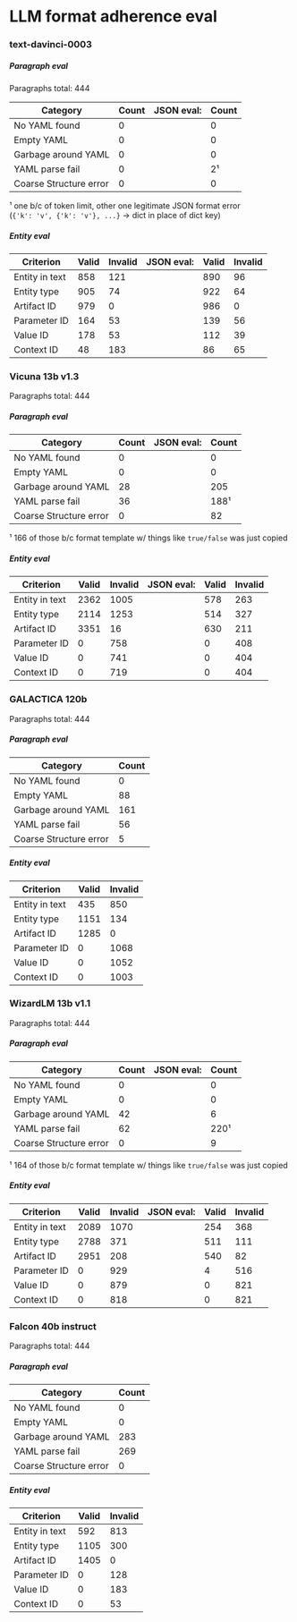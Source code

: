# LLM format adherence eval

### text-davinci-0003

##### Paragraph eval

Paragraphs total: 444

| Category               | Count | JSON eval: | Count |
| ---------------------- | ----- | ---------- | ----- |
| No YAML found          |     0 |            |     0 |
| Empty YAML             |     0 |            |     0 |
| Garbage around YAML    |     0 |            |     0 |
| YAML parse fail        |     0 |            |    2¹ |
| Coarse Structure error |     0 |            |     0 |

¹ one b/c of token limit, other one legitimate JSON format error  
  (`{'k': 'v', {'k': 'v'}, ...}` → dict in place of dict key)

##### Entity eval

| Criterion      | Valid | Invalid | JSON eval: | Valid | Invalid |
| -------------- | ----- | ------- | ---------- | ----- | ------- |
| Entity in text |   858 |     121 |            |   890 |      96 |
| Entity type    |   905 |      74 |            |   922 |      64 |
| Artifact ID    |   979 |       0 |            |   986 |       0 |
| Parameter ID   |   164 |      53 |            |   139 |      56 |
| Value ID       |   178 |      53 |            |   112 |      39 |
| Context ID     |    48 |     183 |            |    86 |      65 |


### Vicuna 13b v1.3

Paragraphs total: 444

##### Paragraph eval

| Category               | Count | JSON eval: | Count |
| ---------------------- | ----- | ---------- | ----- |
| No YAML found          |     0 |            |     0 |
| Empty YAML             |     0 |            |     0 |
| Garbage around YAML    |    28 |            |   205 |
| YAML parse fail        |    36 |            |  188¹ |
| Coarse Structure error |     0 |            |    82 |

¹ 166 of those b/c format template w/ things like `true/false` was just copied

##### Entity eval

| Criterion      | Valid | Invalid | JSON eval: | Valid | Invalid |
| -------------- | ----- | ------- | ---------- | ----- | ------- |
| Entity in text |  2362 |    1005 |            |   578 |     263 |
| Entity type    |  2114 |    1253 |            |   514 |     327 |
| Artifact ID    |  3351 |      16 |            |   630 |     211 |
| Parameter ID   |     0 |     758 |            |     0 |     408 |
| Value ID       |     0 |     741 |            |     0 |     404 |
| Context ID     |     0 |     719 |            |     0 |     404 |


### GALACTICA 120b

Paragraphs total: 444

##### Paragraph eval

| Category               | Count |
| ---------------------- | ----- |
| No YAML found          |     0 |
| Empty YAML             |    88 |
| Garbage around YAML    |   161 |
| YAML parse fail        |    56 |
| Coarse Structure error |     5 |

##### Entity eval

| Criterion      | Valid | Invalid |
| -------------- | ----- | ------- |
| Entity in text |   435 |     850 |
| Entity type    |  1151 |     134 |
| Artifact ID    |  1285 |       0 |
| Parameter ID   |     0 |    1068 |
| Value ID       |     0 |    1052 |
| Context ID     |     0 |    1003 |


### WizardLM 13b v1.1

Paragraphs total: 444

##### Paragraph eval

| Category               | Count | JSON eval: | Count |
| ---------------------- | ----- | ---------- | ----- |
| No YAML found          |     0 |            |     0 |
| Empty YAML             |     0 |            |     0 |
| Garbage around YAML    |    42 |            |     6 |
| YAML parse fail        |    62 |            |  220¹ |
| Coarse Structure error |     0 |            |     9 |

¹ 164 of those b/c format template w/ things like `true/false` was just copied

##### Entity eval

| Criterion      | Valid | Invalid | JSON eval: | Valid | Invalid |
| -------------- | ----- | ------- | ---------- | ----- | ------- |
| Entity in text |  2089 |    1070 |            |   254 |     368 |
| Entity type    |  2788 |     371 |            |   511 |     111 |
| Artifact ID    |  2951 |     208 |            |   540 |      82 |
| Parameter ID   |     0 |     929 |            |     4 |     516 |
| Value ID       |     0 |     879 |            |     0 |     821 |
| Context ID     |     0 |     818 |            |     0 |     821 |


### Falcon 40b instruct

Paragraphs total: 444

##### Paragraph eval

| Category               | Count |
| ---------------------- | ----- |
| No YAML found          |     0 |
| Empty YAML             |     0 |
| Garbage around YAML    |   283 |
| YAML parse fail        |   269 |
| Coarse Structure error |     0 |

##### Entity eval

| Criterion      | Valid | Invalid |
| -------------- | ----- | ------- |
| Entity in text |   592 |     813 |
| Entity type    |  1105 |     300 |
| Artifact ID    |  1405 |       0 |
| Parameter ID   |     0 |     128 |
| Value ID       |     0 |     183 |
| Context ID     |     0 |      53 |
